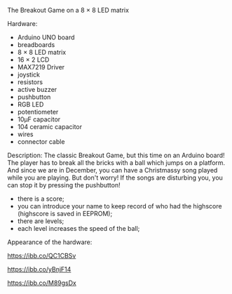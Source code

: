 The Breakout Game on a 8 × 8 LED matrix

Hardware:
- Arduino UNO board
- breadboards
- 8 × 8 LED matrix
- 16 × 2 LCD
- MAX7219 Driver 
- joystick
- resistors
- active buzzer
- pushbutton
- RGB LED
- potentiometer
- 10μF capacitor
- 104 ceramic capacitor
- wires
- connector cable

Description:
The classic Breakout Game, but this time on an Arduino board!
The player has to break all the bricks with a ball which jumps on a platform. And since we are in December, you can have a Christmassy song played while you are playing. But don't worry! If the songs are disturbing you, you can stop it by pressing the pushbutton!
- there is a score;
- you can introduce your name to keep record of who had the highscore (highscore is saved in EEPROM);
- there are levels;
- each level increases the speed of the ball;

Appearance of the hardware:

https://ibb.co/QC1CBSv

https://ibb.co/yBnjF14

https://ibb.co/M89gsDx
